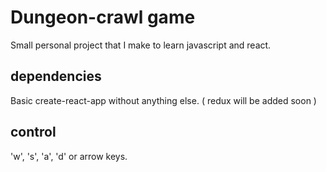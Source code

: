 # Dungeon-crawl game

Small personal project that I make to learn javascript and react.

## dependencies

Basic create-react-app without anything else. ( redux will be added soon )

## control

'w', 's', 'a', 'd' or arrow keys.
